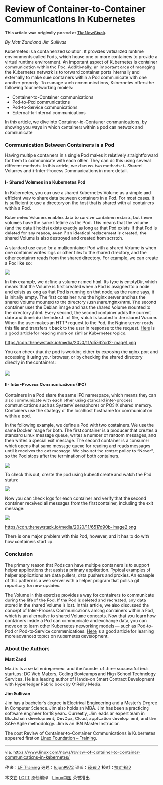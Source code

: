 [#]: collector: (lujun9972)
[#]: translator: (MZqk)
[#]: reviewer: ( )
[#]: publisher: ( )
[#]: url: ( )
[#]: subject: (Review of Container-to-Container Communications in Kubernetes)
[#]: via: (https://www.linux.com/news/review-of-container-to-container-communications-in-kubernetes/)
[#]: author: (LF Training https://training.linuxfoundation.org/announcements/review-of-container-to-container-communications-in-kubernetes/)

Review of Container-to-Container Communications in Kubernetes
======

This article was originally posted at [TheNewStack][1].

_By Matt Zand and Jim Sullivan_

Kubernetes is a containerized solution. It provides virtualized runtime environments called Pods, which house one or more containers to provide a virtual runtime environment. An important aspect of Kubernetes is container communication within the Pod. Additionally, an important area of managing the Kubernetes network is to forward container ports internally and externally to make sure containers within a Pod communicate with one another properly. To manage such communications, Kubernetes offers the following four networking models:

  * Container-to-Container communications
  * Pod-to-Pod communications
  * Pod-to-Service communications
  * External-to-Internal communications



In this article, we dive into Container-to-Container communications, by showing you ways in which containers within a pod can network and communicate.

### Communication Between Containers in a Pod

Having multiple containers in a single Pod makes it relatively straightforward for them to communicate with each other. They can do this using several different methods. In this article, we discuss two methods: i- Shared Volumes and ii-Inter-Process Communications in more detail.

#### **I- Shared Volumes in a Kubernetes Pod**

In Kubernetes, you can use a shared Kubernetes Volume as a simple and efficient way to share data between containers in a Pod. For most cases, it is sufficient to use a directory on the host that is shared with all containers within a Pod.

Kubernetes Volumes enables data to survive container restarts, but these volumes have the same lifetime as the Pod. This means that the volume (and the data it holds) exists exactly as long as that Pod exists. If that Pod is deleted for any reason, even if an identical replacement is created, the shared Volume is also destroyed and created from scratch.

A standard use case for a multicontainer Pod with a shared Volume is when one container writes logs or other files to the shared directory, and the other container reads from the shared directory. For example, we can create a Pod like so:

![][2]

In this example, we define a volume named html. Its type is emptyDir, which means that the Volume is first created when a Pod is assigned to a node and exists as long as that Pod is running on that node; as the name says, it is initially empty. The first container runs the Nginx server and has the shared Volume mounted to the directory /usr/share/nginx/html. The second container uses the Debian image and has the shared Volume mounted to the directory /html. Every second, the second container adds the current date and time into the index.html file, which is located in the shared Volume. When the user makes an HTTP request to the Pod, the Nginx server reads this file and transfers it back to the user in response to the request. [Here][3] is a good article for reading more on similar Kubernetes topics.

<https://cdn.thenewstack.io/media/2020/11/d5362cd2-image1.png>

You can check that the pod is working either by exposing the nginx port and accessing it using your browser, or by checking the shared directory directly in the containers:

#### **![][4]**

#### **II- Inter-Process Communications (IPC)**

Containers in a Pod share the same IPC namespace, which means they can also communicate with each other using standard inter-process communications such as SystemV semaphores or POSIX shared memory. Containers use the strategy of the localhost hostname for communication within a pod.

In the following example, we define a Pod with two containers. We use the same Docker image for both. The first container is a producer that creates a standard Linux message queue, writes a number of random messages, and then writes a special exit message. The second container is a consumer which opens that same message queue for reading and reads messages until it receives the exit message. We also set the restart policy to “Never”, so the Pod stops after the termination of both containers.

![][5]

To check this out, create the pod using kubectl create and watch the Pod status:

![][6]

Now you can check logs for each container and verify that the second container received all messages from the first container, including the exit message:

![][7]

<https://cdn.thenewstack.io/media/2020/11/6517d90b-image2.png>

There is one major problem with this Pod, however, and it has to do with how containers start up.

### **Conclusion**

The primary reason that Pods can have multiple containers is to support helper applications that assist a primary application. Typical examples of helper applications are data pullers, data pushers and proxies. An example of this pattern is a web server with a helper program that polls a git repository for new updates.

The Volume in this exercise provides a way for containers to communicate during the life of the Pod. If the Pod is deleted and recreated, any data stored in the shared Volume is lost. In this article, we also discussed the concept of Inter-Process Communications among containers within a Pod, which is an alternative to shared Volume concepts. Now that you learn how containers inside a Pod can communicate and exchange data, you can move on to learn other Kubernetes networking models — such as Pod-to-Pod or Pod-to-Service communications. [Here][8] is a good article for learning more advanced topics on Kubernetes development.

### **About the Authors**

**Matt Zand**

Matt is is a serial entrepreneur and the founder of three successful tech startups: DC Web Makers, Coding Bootcamps and High School Technology Services. He is a leading author of Hands-on Smart Contract Development with Hyperledger Fabric book by O’Reilly Media.

**Jim Sullivan**

Jim has a bachelor’s degree in Electrical Engineering and a Master’s Degree in Computer Science. Jim also holds an MBA. Jim has been a practicing software engineer for 18 years. Currently, Jim leads an expert team in Blockchain development, DevOps, Cloud, application development, and the SAFe Agile methodology. Jim is an IBM Master Instructor.

The post [Review of Container-to-Container Communications in Kubernetes][9] appeared first on [Linux Foundation – Training][10].

--------------------------------------------------------------------------------

via: https://www.linux.com/news/review-of-container-to-container-communications-in-kubernetes/

作者：[LF Training][a]
选题：[lujun9972][b]
译者：[译者ID](https://github.com/译者ID)
校对：[校对者ID](https://github.com/校对者ID)

本文由 [LCTT](https://github.com/LCTT/TranslateProject) 原创编译，[Linux中国](https://linux.cn/) 荣誉推出

[a]: https://training.linuxfoundation.org/announcements/review-of-container-to-container-communications-in-kubernetes/
[b]: https://github.com/lujun9972
[1]: https://thenewstack.io/review-of-container-to-container-communications-in-kubernetes/
[2]: https://training.linuxfoundation.org/wp-content/uploads/2020/12/fig1-300x243.png
[3]: https://myhsts.org/tutorial-review-of-17-essential-topics-for-mastering-kubernetes.php
[4]: https://training.linuxfoundation.org/wp-content/uploads/2020/12/fig2-300x54.png
[5]: https://training.linuxfoundation.org/wp-content/uploads/2020/12/fig3-300x130.png
[6]: https://training.linuxfoundation.org/wp-content/uploads/2020/12/fig4-300x54.png
[7]: https://training.linuxfoundation.org/wp-content/uploads/2020/12/fig5-300x129.png
[8]: https://blockchain.dcwebmakers.com/blog/advance-topics-for-deploying-and-managing-kubernetes-containers.html
[9]: https://training.linuxfoundation.org/announcements/review-of-container-to-container-communications-in-kubernetes/
[10]: https://training.linuxfoundation.org/
